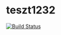 # teszt1232

[![Build Status](https://travis-ci.org/kon-akh-project/teszt1232.svg?branch=master)](https://travis-ci.com/kon-akh-project/teszt1232)
